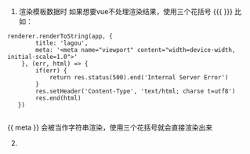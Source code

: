 1. 渲染模板数据时 如果想要vue不处理渲染结果，使用三个花括号 {{{  }}}
  比如：

  ```
  renderer.renderToString(app, {
          title: 'lagou',
          meta: '<meta name="viewport" content="width=device-width, initial-scale=1.0">'
      }, (err, html) => {
          if(err) {
              return res.status(500).end('Internal Server Error')
          }
          res.setHeader('Content-Type', 'text/html; charse t=utf8')
          res.end(html)
     })
      
  ```

{{ meta }} 会被当作字符串渲染，使用三个花括号就会直接渲染出来

2. 